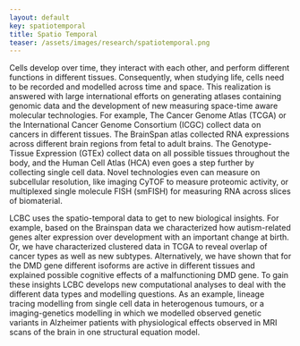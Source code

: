 ```yaml
---
layout: default
key: spatiotemporal
title: Spatio Temporal
teaser: /assets/images/research/spatiotemporal.png
---
```

Cells develop over time, they interact with each other, and perform different functions in different tissues. Consequently, when studying life, cells need to be recorded and modelled across time and space. This realization is answered with large international efforts on generating atlases containing genomic data and the development of new measuring space-time aware molecular technologies. For example, The Cancer Genome Atlas (TCGA) or the International Cancer Genome Consortium (ICGC) collect data on cancers in different tissues. The BrainSpan atlas collected RNA expressions across different brain regions from fetal to adult brains. The Genotype-Tissue Expression (GTEx) collect data on all possible tissues throughout the body, and the Human Cell Atlas (HCA) even goes a step further by collecting single cell data. Novel technologies even can measure on subcellular resolution, like imaging CyTOF to measure proteomic activity, or multiplexed single molecule FISH (smFISH) for measuring RNA across slices of biomaterial.

LCBC uses the spatio-temporal data to get to new biological insights. For example, based on the Brainspan data we characterized how autism-related genes alter expression over development with an important change at birth. Or, we have characterized clustered data in TCGA to reveal overlap of cancer types as well as new subtypes. Alternatively, we have shown that for the DMD gene different isoforms are active in different tissues and explained possible cognitive effects of a malfunctioning DMD gene. To gain these insights LCBC develops new computational analyses to deal with the different data types and modelling questions. As an example, lineage tracing modelling from single cell data in heterogenous tumours, or a imaging-genetics modelling in which we modelled observed genetic variants in Alzheimer patients with physiological effects observed in MRI scans of the brain in one structural equation model.
